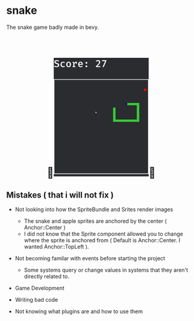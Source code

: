 # snake

The snake game badly made in bevy.

<h1 align="center">
  <br>
  🐍<img src="screenshot.png" alt="Markdownify" style="width:50%">🐍
</h1>

## Mistakes ( that i will not fix )

- Not looking into how the SpriteBundle and Srites render images
  - The snake and apple sprites are anchored by the center ( Anchor::Center )
  - I did not know that the Sprite component allowed you to change where the sprite is anchored from ( Default is Anchor::Center. I wanted Anchor::TopLeft ).

- Not becoming familar with events before starting the project
  - Some systems query or change values in systems that they aren't directly related to.

- Game Development
- Writing bad code
- Not knowing what plugins are and how to use them
